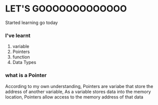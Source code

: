 # LET'S GOOOOOOOOOOOOO
Started learning go today
### I've learnt 
1. variable
2. Pointers
3. function
4. Data Types


### what is a Pointer
According to my own understanding, Pointers are variabe that store the address of another variable,
As a variable stores data into the memory location, Pointers allow access to the memory address of that data

